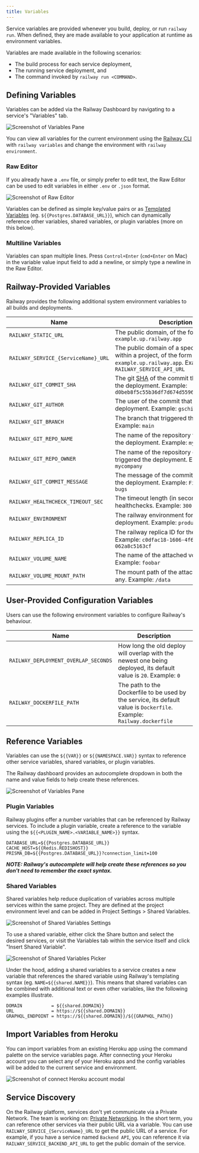 ```yaml
---
title: Variables
---
```


Service variables are provided whenever you build, deploy, or run `railway run`. When
defined, they are made available to your application at runtime as environment variables.

Variables are made available in the following scenarios:

- The build process for each service deployment,
- The running service deployment, and
- The command invoked by `railway run <COMMAND>`.

## Defining Variables

Variables can be added via the Railway Dashboard by navigating to a service's "Variables" tab.

<Image src="https://res.cloudinary.com/railway/image/upload/c_scale,w_2026/v1678820924/docs/CleanShot_2023-03-14_at_12.07.44_2x_rpesxd.png"
alt="Screenshot of Variables Pane"
layout="responsive"
width={2026} height={933} quality={100} />

You can view all variables for the current environment using the [Railway CLI](/develop/cli) with
`railway variables` and change the environment with `railway environment`.

### Raw Editor

If you already have a `.env` file, or simply prefer to edit text, the Raw Editor can be used to edit variables in either `.env` or `.json` format.

<Image src="https://res.cloudinary.com/railway/image/upload/c_scale,w_2000/v1678821397/docs/CleanShot_2023-03-14_at_12.15.56_2x_ankjja.png"
alt="Screenshot of Raw Editor"
layout="responsive"
width={1954} height={1303} quality={100} />

Variables can be defined as simple key/value pairs or as [Templated Variables](#templated-variables) (eg. `${{Postgres.DATABASE_URL}}`),
which can dynamically reference other variables, shared variables, or plugin variables (more on this below).

### Multiline Variables

Variables can span multiple lines. Press `Control+Enter` (`cmd+Enter` on Mac) in the variable value input field to add a newline, or simply type a newline in the Raw Editor.

## Railway-Provided Variables

Railway provides the following additional system environment variables to all
builds and deployments.

| Name                              | Description                                                                                                                                                                                          |
|-----------------------------------|------------------------------------------------------------------------------------------------------------------------------------------------------------------------------------------------------|
| `RAILWAY_STATIC_URL`              | The public domain, of the form `example.up.railway.app`
| `RAILWAY_SERVICE_{ServiceName}_URL`              | The public domain of a specific service within a project, of the form `example.up.railway.app`. Example: `RAILWAY_SERVICE_API_URL`                                                                                                                                              |
| `RAILWAY_GIT_COMMIT_SHA`          | The git [SHA](https://docs.github.com/en/github/getting-started-with-github/github-glossary#commit) of the commit that triggered the deployment. Example: `d0beb8f5c55b36df7d674d55965a23b8d54ad69b` |
| `RAILWAY_GIT_AUTHOR`              | The user of the commit that triggered the deployment. Example: `gschier`                                                                                                                             |
| `RAILWAY_GIT_BRANCH`              | The branch that triggered the deployment. Example: `main`                                                                                                                                            |
| `RAILWAY_GIT_REPO_NAME`           | The name of the repository that triggered the deployment. Example: `myproject`                                                                                                                       |
| `RAILWAY_GIT_REPO_OWNER`          | The name of the repository owner that triggered the deployment. Example: `mycompany`                                                                                                                 |
| `RAILWAY_GIT_COMMIT_MESSAGE`      | The message of the commit that triggered the deployment. Example: `Fixed a few bugs`                                                                                                                 |
| `RAILWAY_HEALTHCHECK_TIMEOUT_SEC` | The timeout length (in seconds) of healthchecks. Example: `300`                                                                                                                                      |
| `RAILWAY_ENVIRONMENT`             | The railway environment for the deployment. Example: `production`                                                                                                                                    |
| `RAILWAY_REPLICA_ID`             | The railway replica ID for the deployment. Example: `c0dfac18-1606-4f6d-a702-062a8c5163cf`                                                                                                                                    |
| `RAILWAY_VOLUME_NAME`             | The name of the attached volume, if any. Example: `foobar`
| `RAILWAY_VOLUME_MOUNT_PATH`             | The mount path of the attached volume, if any. Example: `/data`

## User-Provided Configuration Variables

Users can use the following environment variables to configure Railway's behaviour.

| Name                                 | Description                                                                                                            |
|--------------------------------------|------------------------------------------------------------------------------------------------------------------------|
| `RAILWAY_DEPLOYMENT_OVERLAP_SECONDS` | How long the old deploy will overlap with the newest one being deployed, its default value is `20`. Example: `0`       |
| `RAILWAY_DOCKERFILE_PATH`            | The path to the Dockerfile to be used by the service, its default value is `Dockerfile`. Example: `Railway.dockerfile` |

## Reference Variables

Variables can use the `${{VAR}}` or `${{NAMESPACE.VAR}}` syntax to reference
other service variables, shared variables, or plugin variables.

The Railway dashboard provides an autocomplete dropdown in both the name and
value fields to help create these references.

<Image src="https://res.cloudinary.com/railway/image/upload/c_scale,w_2000/v1678823846/docs/CleanShot_2023-03-14_at_12.56.56_2x_mbb6hu.png"
alt="Screenshot of Variables Pane"
layout="responsive"
width={2408} height={1150} quality={100} />

### Plugin Variables

Railway plugins offer a number variables that can be referenced by Railway services. To include a plugin variable,
create a reference to the variable using the `${{<PLUGIN_NAME>.<VARIABLE_NAME>}}` syntax.

```plaintext
DATABASE_URL=${{Postgres.DATABASE_URL}}
CACHE_HOST=${{Redis.REDISHOST}}
PRISMA_DB=${{Postgres.DATABASE_URL}}?connection_limit=100
```

**_NOTE: Railway's autocomplete will help create these references so you don't need to remember the exact syntax._**

### Shared Variables

Shared variables help reduce duplication of variables across multiple services within the same project. They are
defined at the project environment level and can be added in Project Settings > Shared Variables.

<Image src="https://res.cloudinary.com/railway/image/upload/v1669678393/docs/shared-variables-settings_vchmzn.png"
alt="Screenshot of Shared Variables Settings"
layout="responsive"
width={2402} height={1388} quality={100} />

To use a shared variable, either click the Share button and select the desired services,
or visit the Variables tab within the service itself and click "Insert Shared Variable".

<Image src="https://res.cloudinary.com/railway/image/upload/v1667332192/docs/shared-variables-picker_ryjble.png"
alt="Screenshot of Shared Variables Picker"
layout="responsive"
width={1784} height={1168} quality={100} />

Under the hood, adding a shared variables to a service creates a new variable that references the shared variable using Railway's templating syntax (eg. `NAME=${{shared.NAME}}`).
This means that shared variables can be combined with additional text or even other variables, like the following examples illustrate.

```plaintext
DOMAIN           = ${{shared.DOMAIN}}
URL              = https://${{shared.DOMAIN}}
GRAPHQL_ENDPOINT = https://${{shared.DOMAIN}}/${{GRAPHQL_PATH}}
```

## Import Variables from Heroku

You can import variables from an existing Heroku app using the command palette
on the service variables page. After connecting your Heroku account you can
select any of your Heroku apps and the config variables will be added to the current service and environment.

<Image src="/images/connect-heroku-account.png"
alt="Screenshot of connect Heroku account modal"
layout="responsive"
width={521} height={404} quality={100} />

## Service Discovery

On the Railway platform, services don't yet communicate via a Private Network. The team is working on: [Private Networking](https://feedback.railway.app/feature-requests/p/internal-networking). In the short term, you can reference other services via their public URL via a variable. You can use `RAILWAY_SERVICE_{ServiceName}_URL` to get the public URL of a service. For example, if you have a service named `Backend API`, you can reference it via `RAILWAY_SERVICE_BACKEND_API_URL` to get the public domain of the service.
